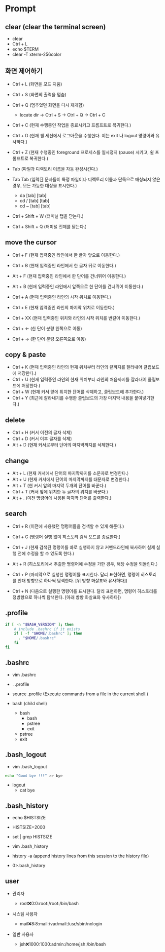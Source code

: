 # Prompt

## clear (clear the terminal screen)

- clear
- Ctrl + L
- echo $TERM
- clear -T xterm-256color

## 화면 제어하기

- Ctrl + L (화면을 모드 지움)
- Ctrl + S (화면의 출력을 멈춤)
- Ctrl + Q (멈추었던 화면을 다시 재개함)
  - locate dir ->  Ctrl + S -> Ctrl + Q -> Ctrl + C

- Ctrl + C (현재 수행중인 작업을 종료시키고 프롬프트로 복귀한다.)
- Ctrl + D (현재 쉘 세션에서 로그아웃을 수행한다. 이는 exit 나 logout 명령어와 유사하다.)
- Ctrl + Z (현재 수행중인 foreground 프로세스를 일시정지 (pause) 시키고, 쉴 프롬프트로 복귀한다.)

- Tab (파일과 디렉토리 이름을 자동 완성시킨다.)
- Tab Tab (입력된 문자들이 특정 파일이나 디렉토리 이름과 단독으로 매칭되지 않은 경우, 모든 가능한 대상을 표시한다.)
  - da [tab] [tab]
  - cd / [tab] [tab]
  - cd ~ [tab] [tab]

- Ctrl + Shift + W (터미널 탭을 닫는다.)
- Ctrl + Shift + Q (터미널 전체를 닫는다.)

## move the cursor

- Ctrl + F (현재 입력중인 라인에서 한 글자 앞으로 이동한다.)
- Ctrl + B (현재 입력중인 라인에서 한 글자 뒤로 이동한다.)
- Alt + F (현재 입력중인 라인에서 한 단어를 건너뛰어 이동한다.)
- Alt + B (현재 입력중인 라인에서 앞쪽으로 한 단어를 건너뛰어 이동한다.)
- Ctrl + A (현재 입력중인 라인의 시작 위치로 이동한다.)
- Ctrl + E (현재 입력중인 라인의 마지막 위치로 이동한다.)
- Ctrl + XX (현재 입력중인 위치와 라인의 시작 위치를 번갈아 이동한다.)

- Ctrl + ← (한 단어 분량 왼쪽으로 이동)
- Ctrl + → (한 단어 분량 오른쪽으로 이동)

## copy & paste

- Ctrl + K (현재 입력중인 라인의 현재 위치부터 라인의 끝까지를 잘라내어 클립보드에 저장한다.)
- Ctrl + U (현재 입력중인 라인의 현재 위치부터 라인의 처음까지를 잘라내어 클립보드에 저장한다.)
- Ctrl + W (현재 커서 앞에 위치한 단어를 삭제하고, 클립보드에 추가한다.)
- Ctrl + Y (최근에 잘라내기를 수행한 클립보드의 가장 마지막 내용을 붙여넣기한다.)

## delete

- Ctrl + H (커서 이전의 글자 삭제)
- Ctrl + D (커서 이후 글자를 삭제)
- Alt + D (현재 커서로부터 단어의 마지막까지를 삭제한다.)

## change

- Alt + L (현재 커서에서 단어의 마지막까지를 소문자로 변경한다.)
- Alt + U (현재 커서에서 단어의 마지막까지를 대문자로 변경한다.)
- Alt + T  (현 커서 앞의 마지막 두개의 단어를 바꾼다.)
- Ctrl + T (커서 앞에 위치한 두 글자의 위치를 바꾼다.)
- Alt + . (이전 명령어에 사용된 마지막 단어를 출력한다.)

## search

- Ctrl + R (이전에 사용했던 명령어들을 검색할 수 있게 해준다.)
- Ctrl + G (명령어 실행 없이 히스토리 검색 모드를 종료한다.)
- Ctrl + J (현재 검색된 명령어를 바로 실행하지 않고 커맨드라인에 복사하여 실제 실행 전에 수정을 할 수 있도록 한다.)
- Alt + R (히스토리에서 추출한 명령어에 수정을 가한 경우, 해당 수정을 되돌린다.)

- Ctrl + P (마지막으로 실행한 명령어를 표시한다. 달리 표현하면, 명령어 히스토리를 반대 방향으로 하나씩 탐색한다. [위 방향 화살표와 유사하다])
- Ctrl + N (다음으로 실행한 명령어를 표시한다. 달리 표현하면, 명령어 히스토리를 정방향으로 하나씩 탐색한다. [아래 방향 화살표와 유사하다])

## .profile

```bash
if [ -n "$BASH_VERSION" ]; then
    # include .bashrc if it exists
    if [ -f "$HOME/.bashrc" ]; then
      . "$HOME/.bashrc"
    fi
fi
```

## .bashrc

- vim .bashrc
- . .profile
- source .profile (Execute commands from a file in the current shell.)

- bash (child shell)
  - bash
    - bash
    - pstree
    - exit
  - pstree
  - exit

## .bash_logout

- vim .bash_logout

```bash
echo "Good bye !!!" >> bye
```

- logout
  - cat bye

## .bash_history

- echo $HISTSIZE
- HISTSIZE=2000
- set | grep HISTSIZE

- vim .bash_history
- history -a (append history lines from this session to the history file)
- 0>.bash_history

## user

- 관리자
  - root:x:0:0:root:/root:/bin/bash

- 시스템 사용자
  - mail:x:8:8:mail:/var/mail:/usr/sbin/nologin

- 일반 사용자
  - jsh:x:1000:1000:admin:/home/jsh:/bin/bash
